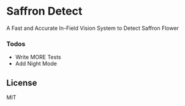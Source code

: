 # Saffron Detect
 A Fast and Accurate In-Field Vision System to Detect Saffron Flower
 
 ### Todos

 - Write MORE Tests
 - Add Night Mode

License
----

MIT

